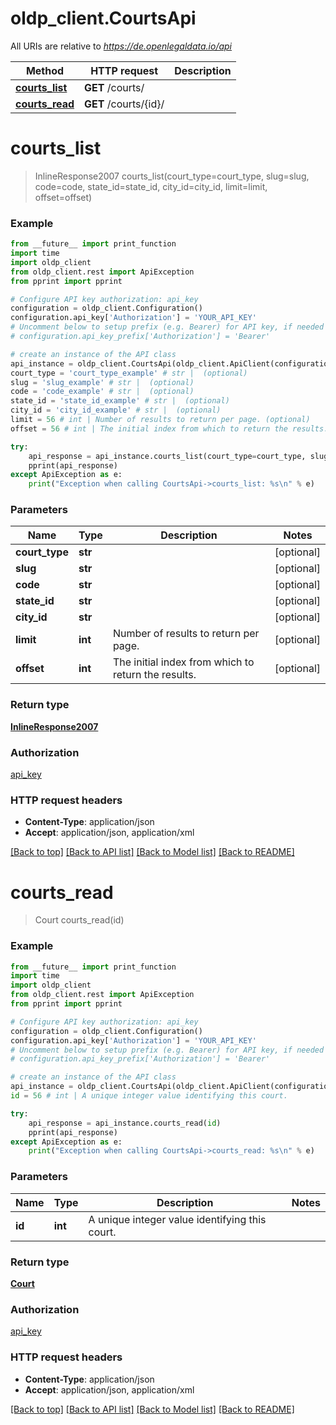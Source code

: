 # oldp_client.CourtsApi

All URIs are relative to *https://de.openlegaldata.io/api*

Method | HTTP request | Description
------------- | ------------- | -------------
[**courts_list**](CourtsApi.md#courts_list) | **GET** /courts/ | 
[**courts_read**](CourtsApi.md#courts_read) | **GET** /courts/{id}/ | 


# **courts_list**
> InlineResponse2007 courts_list(court_type=court_type, slug=slug, code=code, state_id=state_id, city_id=city_id, limit=limit, offset=offset)





### Example
```python
from __future__ import print_function
import time
import oldp_client
from oldp_client.rest import ApiException
from pprint import pprint

# Configure API key authorization: api_key
configuration = oldp_client.Configuration()
configuration.api_key['Authorization'] = 'YOUR_API_KEY'
# Uncomment below to setup prefix (e.g. Bearer) for API key, if needed
# configuration.api_key_prefix['Authorization'] = 'Bearer'

# create an instance of the API class
api_instance = oldp_client.CourtsApi(oldp_client.ApiClient(configuration))
court_type = 'court_type_example' # str |  (optional)
slug = 'slug_example' # str |  (optional)
code = 'code_example' # str |  (optional)
state_id = 'state_id_example' # str |  (optional)
city_id = 'city_id_example' # str |  (optional)
limit = 56 # int | Number of results to return per page. (optional)
offset = 56 # int | The initial index from which to return the results. (optional)

try:
    api_response = api_instance.courts_list(court_type=court_type, slug=slug, code=code, state_id=state_id, city_id=city_id, limit=limit, offset=offset)
    pprint(api_response)
except ApiException as e:
    print("Exception when calling CourtsApi->courts_list: %s\n" % e)
```

### Parameters

Name | Type | Description  | Notes
------------- | ------------- | ------------- | -------------
 **court_type** | **str**|  | [optional] 
 **slug** | **str**|  | [optional] 
 **code** | **str**|  | [optional] 
 **state_id** | **str**|  | [optional] 
 **city_id** | **str**|  | [optional] 
 **limit** | **int**| Number of results to return per page. | [optional] 
 **offset** | **int**| The initial index from which to return the results. | [optional] 

### Return type

[**InlineResponse2007**](InlineResponse2007.md)

### Authorization

[api_key](../README.md#api_key)

### HTTP request headers

 - **Content-Type**: application/json
 - **Accept**: application/json, application/xml

[[Back to top]](#) [[Back to API list]](../README.md#documentation-for-api-endpoints) [[Back to Model list]](../README.md#documentation-for-models) [[Back to README]](../README.md)

# **courts_read**
> Court courts_read(id)





### Example
```python
from __future__ import print_function
import time
import oldp_client
from oldp_client.rest import ApiException
from pprint import pprint

# Configure API key authorization: api_key
configuration = oldp_client.Configuration()
configuration.api_key['Authorization'] = 'YOUR_API_KEY'
# Uncomment below to setup prefix (e.g. Bearer) for API key, if needed
# configuration.api_key_prefix['Authorization'] = 'Bearer'

# create an instance of the API class
api_instance = oldp_client.CourtsApi(oldp_client.ApiClient(configuration))
id = 56 # int | A unique integer value identifying this court.

try:
    api_response = api_instance.courts_read(id)
    pprint(api_response)
except ApiException as e:
    print("Exception when calling CourtsApi->courts_read: %s\n" % e)
```

### Parameters

Name | Type | Description  | Notes
------------- | ------------- | ------------- | -------------
 **id** | **int**| A unique integer value identifying this court. | 

### Return type

[**Court**](Court.md)

### Authorization

[api_key](../README.md#api_key)

### HTTP request headers

 - **Content-Type**: application/json
 - **Accept**: application/json, application/xml

[[Back to top]](#) [[Back to API list]](../README.md#documentation-for-api-endpoints) [[Back to Model list]](../README.md#documentation-for-models) [[Back to README]](../README.md)

